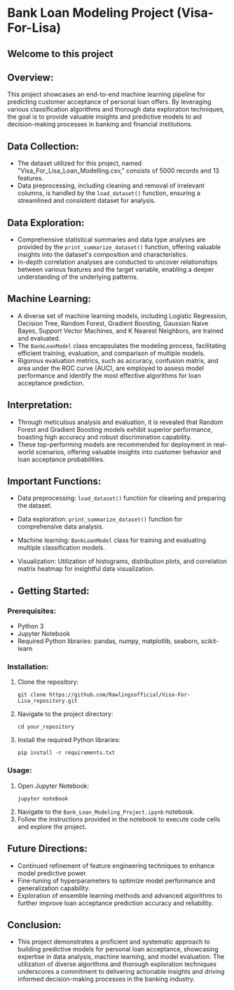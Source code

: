 # Bank Loan Modeling Project (Visa-For-Lisa)
## Welcome to this project
## Overview:
This project showcases an end-to-end machine learning pipeline for predicting customer acceptance of personal loan offers. By leveraging various classification algorithms and thorough data exploration techniques, the goal is to provide valuable insights and predictive models to aid decision-making processes in banking and financial institutions.

## Data Collection:
- The dataset utilized for this project, named "Visa_For_Lisa_Loan_Modelling.csv," consists of 5000 records and 13 features.
- Data preprocessing, including cleaning and removal of irrelevant columns, is handled by the `load_dataset()` function, ensuring a streamlined and consistent dataset for analysis.

## Data Exploration:
- Comprehensive statistical summaries and data type analyses are provided by the `print_summarize_dataset()` function, offering valuable insights into the dataset's composition and characteristics.
- In-depth correlation analyses are conducted to uncover relationships between various features and the target variable, enabling a deeper understanding of the underlying patterns.

## Machine Learning:
- A diverse set of machine learning models, including Logistic Regression, Decision Tree, Random Forest, Gradient Boosting, Gaussian Naive Bayes, Support Vector Machines, and K Nearest Neighbors, are trained and evaluated.
- The `BankLoanModel` class encapsulates the modeling process, facilitating efficient training, evaluation, and comparison of multiple models.
- Rigorous evaluation metrics, such as accuracy, confusion matrix, and area under the ROC curve (AUC), are employed to assess model performance and identify the most effective algorithms for loan acceptance prediction.

## Interpretation:
- Through meticulous analysis and evaluation, it is revealed that Random Forest and Gradient Boosting models exhibit superior performance, boasting high accuracy and robust discrimination capability.
- These top-performing models are recommended for deployment in real-world scenarios, offering valuable insights into customer behavior and loan acceptance probabilities.

## Important Functions:
- Data preprocessing: `load_dataset()` function for cleaning and preparing the dataset.
- Data exploration: `print_summarize_dataset()` function for comprehensive data analysis.
- Machine learning: `BankLoanModel` class for training and evaluating multiple classification models.
- Visualization: Utilization of histograms, distribution plots, and correlation matrix heatmap for insightful data visualization.

- ## Getting Started:

### Prerequisites:
- Python 3
- Jupyter Notebook
- Required Python libraries: pandas, numpy, matplotlib, seaborn, scikit-learn

### Installation:
1. Clone the repository:
   ```
   git clone https://github.com/Rawlingsofficial/Visa-For-Lisa_repository.git
   ```
2. Navigate to the project directory:
   ```
   cd your_repository
   ```
3. Install the required Python libraries:
   ```
   pip install -r requirements.txt
   ```

### Usage:
1. Open Jupyter Notebook:
   ```
   jupyter notebook
   ```
2. Navigate to the `Bank_Loan_Modeling_Project.ipynb` notebook.
3. Follow the instructions provided in the notebook to execute code cells and explore the project.

## Future Directions:
- Continued refinement of feature engineering techniques to enhance model predictive power.
- Fine-tuning of hyperparameters to optimize model performance and generalization capability.
- Exploration of ensemble learning methods and advanced algorithms to further improve loan acceptance prediction accuracy and reliability.

## Conclusion:
- This project demonstrates a proficient and systematic approach to building predictive models for personal loan acceptance, showcasing expertise in data analysis, machine learning, and model evaluation. The utilization of diverse algorithms and thorough exploration techniques underscores a commitment to delivering actionable insights and driving informed decision-making processes in the banking industry.
